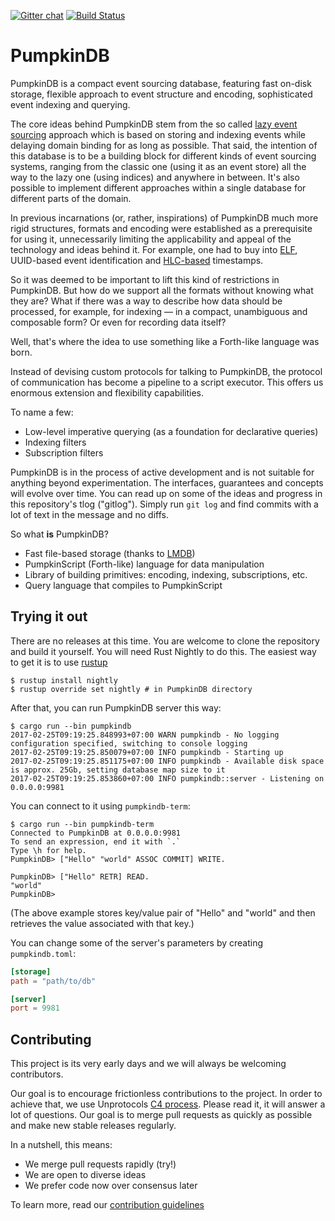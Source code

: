 [![Gitter chat](https://badges.gitter.im/PumpkinDB.png)](https://gitter.im/PumpkinDB/Lobby)
[![Build Status](https://travis-ci.org/PumpkinDB/PumpkinDB.svg?branch=master)](https://travis-ci.org/PumpkinDB/PumpkinDB)

PumpkinDB
=========

PumpkinDB is a compact event sourcing database, featuring fast on-disk storage,
flexible approach to event structure and encoding, sophisticated event indexing
and querying.

The core ideas behind PumpkinDB stem from the so called 
[lazy event sourcing](https://www.youtube.com/watch?v=aqv8d1pjmU8)
approach which is based on storing and indexing events while delaying domain
binding for as long as possible. That said, the intention of this database is to
be a building block for different kinds of event sourcing systems, ranging from
the classic one (using it as an event store) all the way to the lazy one (using
indices) and anywhere in between. It's also possible to implement different approaches
within a single database for different parts of the domain.

In previous incarnations (or, rather, inspirations) of PumpkinDB much more rigid structures,
formats and encoding were established as a prerequisite for using it, unnecessarily limiting
the applicability and appeal of the technology and ideas behind it. For example, one had to buy
into [ELF](https://rfc.eventsourcing.com/spec:1/ELF), UUID-based event identification and
[HLC-based](https://rfc.eventsourcing.com/spec:6/HLC) timestamps.

So it was deemed to be important to lift this kind of restrictions in PumpkinDB. But how do we
support all the formats without knowing what they are? What if there was a way to describe how data should be processed, for example,
for indexing — in a compact, unambiguous and composable form? Or even for recording data
itself?

Well, that's where the idea to use something like a Forth-like language was born.

Instead of devising custom protocols for talking to PumpkinDB, the protocol of communication has
become a pipeline to a script executor. This offers us enormous extension and flexibility capabilities.
 
To name a few:

* Low-level imperative querying (as a foundation for declarative queries)
* Indexing filters
* Subscription filters


PumpkinDB is in the process of active development and is not suitable for anything
beyond experimentation. The interfaces, guarantees and concepts will evolve over
time. You can read up on some of the ideas and progress in this repository's tlog
("gitlog"). Simply run `git log` and find commits with a lot of text in the message
and no diffs. 

So what **is** PumpkinDB?

* Fast file-based storage (thanks to [LMDB](http://lmdb.tech))
* PumpkinScript (Forth-like) language for data manipulation
* Library of building primitives: encoding, indexing, subscriptions, etc.
* Query language that compiles to PumpkinScript


## Trying it out

There are no releases at this time. You are welcome to clone the repository and build
it yourself. You will need Rust Nightly to do this. The easiest way to get it is to use
[rustup](https://www.rust-lang.org/en-US/install.html)

```shell
$ rustup install nightly
$ rustup override set nightly # in PumpkinDB directory
```

After that, you can run PumpkinDB server this way:

```
$ cargo run --bin pumpkindb
2017-02-25T09:19:25.848993+07:00 WARN pumpkindb - No logging configuration specified, switching to console logging
2017-02-25T09:19:25.850079+07:00 INFO pumpkindb - Starting up
2017-02-25T09:19:25.851175+07:00 INFO pumpkindb - Available disk space is approx. 25Gb, setting database map size to it
2017-02-25T09:19:25.853860+07:00 INFO pumpkindb::server - Listening on 0.0.0.0:9981
```

You can connect to it using `pumpkindb-term`:

```
$ cargo run --bin pumpkindb-term
Connected to PumpkinDB at 0.0.0.0:9981
To send an expression, end it with `.`
Type \h for help.
PumpkinDB> ["Hello" "world" ASSOC COMMIT] WRITE.

PumpkinDB> ["Hello" RETR] READ.
"world"
PumpkinDB>
```

(The above example stores key/value pair of "Hello" and "world" and
then retrieves the value associated with that key.)

You can change some of the server's parameters by creating `pumpkindb.toml`:

```toml
[storage]
path = "path/to/db"

[server]
port = 9981
```

## Contributing

This project is its very early days and we will always be welcoming
contributors. 

Our goal is to encourage frictionless contributions to the project. In order to
achieve that, we use Unprotocols [C4 process](https://rfc.unprotocols.org/spec:1/C4).
Please read it, it will answer a lot of questions. Our goal is to merge pull requests
as quickly as possible and make new stable releases regularly. 

In a nutshell, this means:

* We merge pull requests rapidly (try!)
* We are open to diverse ideas
* We prefer code now over consensus later

To learn more, read our [contribution guidelines](CONTRIBUTING.md)
